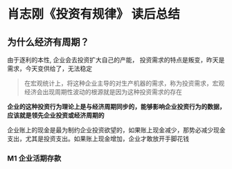 # 肖志刚《投资有规律》 读后总结

## 为什么经济有周期？

由于逐利的本性, 企业会去投资扩大自己的产能， 投资需求的特点是叛变，昨天是需求，今天变供给了，无法稳定

>  在宏观统计上，将这种企业主导的对生产机器的需求，称为投资需求，宏观经济会出现周期性波动的根源就是因为这种投资需求的存在

**企业的这种投资行为理论上是与经济周期同步的，能够影响企业投资行为的数据，应该就是领先企业投资或经济周期的**

企业账上的现金是最为制约企业投资欲望的，如果账上现金减少，那势必减少现金支出，尤其是投资支出。如果账上现金增加，企业才敢放开手脚花钱

### M1 企业活期存款


